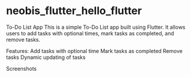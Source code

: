 # neobis_flutter_hello_flutter

To-Do List App
This is a simple To-Do List app built using Flutter.
It allows users to add tasks with optional times, mark tasks as completed, and remove tasks.

Features:
 Add tasks with optional time
 Mark tasks as completed
 Remove tasks
 Dynamic updating of tasks

Screenshots